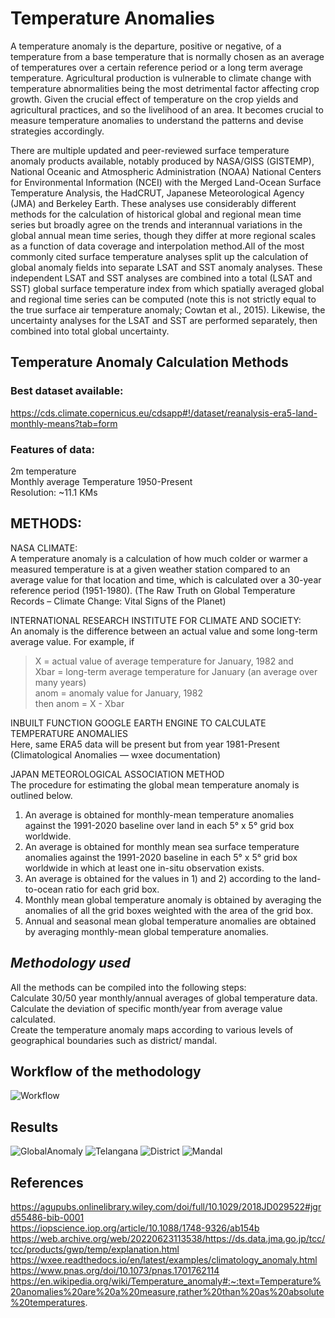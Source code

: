 # Temperature Anomalies 

A temperature anomaly is the departure, positive or negative, of a temperature from a base temperature that is normally chosen as an average of temperatures over a certain reference period or a long term average temperature. 
Agricultural production is vulnerable to climate change with temperature abnormalities being the most detrimental factor affecting crop growth. Given the crucial effect of temperature on the crop yields and agricultural practices, and so the livelihood of an area. It becomes crucial to measure temperature anomalies to understand the patterns and devise strategies accordingly. 

There are multiple updated and peer-reviewed surface temperature anomaly products available, notably produced by NASA/GISS (GISTEMP), National Oceanic and Atmospheric Administration (NOAA) National Centers for Environmental Information (NCEI) with the Merged Land-Ocean Surface Temperature Analysis, the HadCRUT, Japanese Meteorological Agency (JMA) and Berkeley Earth.
These analyses use considerably different methods for the calculation of historical global and regional mean time series but broadly agree on the trends and interannual variations in the global annual mean time series, though they differ at more regional scales as a function of data coverage and interpolation method.All of the most commonly cited surface temperature analyses split up the calculation of global anomaly fields into separate LSAT and SST anomaly analyses. These independent LSAT and SST analyses are combined into a total (LSAT and SST) global surface temperature index from which spatially averaged global and regional time series can be computed (note this is not strictly equal to the true surface air temperature anomaly; Cowtan et al., 2015). Likewise, the uncertainty analyses for the LSAT and SST are performed separately, then combined into total global uncertainty.


## Temperature Anomaly Calculation Methods
	
### Best dataset available:
https://cds.climate.copernicus.eu/cdsapp#!/dataset/reanalysis-era5-land-monthly-means?tab=form

### Features of data: 
2m temperature <br>
Monthly average Temperature 1950-Present <br>
Resolution: ~11.1 KMs

## METHODS: <br>

NASA CLIMATE: <br>
A temperature anomaly is a calculation of how much colder or warmer a measured temperature is at a given weather station compared to an average value for that location and time, which is calculated over a 30-year reference period (1951-1980).
(The Raw Truth on Global Temperature Records – Climate Change: Vital Signs of the Planet)

INTERNATIONAL RESEARCH INSTITUTE FOR  CLIMATE AND SOCIETY: <br>
An anomaly is the difference between an actual value and some long-term average value.
For example, if

>X = actual value of average temperature for January, 1982 and <br>
>Xbar = long-term average temperature for January (an average over many years) <br>
>anom = anomaly value for January, 1982 <br>
>then anom = X - Xbar <br>

INBUILT FUNCTION GOOGLE EARTH ENGINE TO CALCULATE TEMPERATURE ANOMALIES <br> 
Here, same ERA5 data will be present but from year 1981-Present
(Climatological Anomalies — wxee documentation)


JAPAN METEOROLOGICAL ASSOCIATION METHOD <br>
The procedure for estimating the global mean temperature anomaly is outlined below.
1) An average is obtained for monthly-mean temperature anomalies against the 1991-2020 baseline over land in each 5° x 5° grid box worldwide.
2) An average is obtained for monthly mean sea surface temperature anomalies against the 1991-2020 baseline in each 5° x 5° grid box worldwide in which at least one in-situ observation exists.
3) An average is obtained for the values in 1) and 2) according to the land-to-ocean ratio for each grid box.
4) Monthly mean global temperature anomaly is obtained by averaging the anomalies of all the grid boxes weighted with the area of the grid box.
5) Annual and seasonal mean global temperature anomalies are obtained by averaging monthly-mean global temperature anomalies.


## *Methodology used* <br>
All the methods can be compiled into the following steps: <br>
Calculate 30/50 year monthly/annual averages of global temperature data. <br>
Calculate the deviation of specific month/year from average value calculated. <br> 
Create the temperature anomaly maps according to various levels of geographical boundaries such as district/ mandal. <br>

## Workflow of the methodology
![Workflow](https://github.com/undpindia/dicra/blob/16cec008ed0e346c23a5d86ac7a1e7f4fc5e25ab/analytics/sandbox/notebooks/Temperature%20Anomalies/Results/Workflow.png)

## Results 

![GlobalAnomaly](https://github.com/undpindia/dicra/blob/c9b84f1081ef46b325351c09fd8472653b2d61ca/analytics/sandbox/notebooks/Temperature%20Anomalies/Results/MonthlyGlobalTempAnomalies.png)
![Telangana](https://github.com/undpindia/dicra/blob/c9b84f1081ef46b325351c09fd8472653b2d61ca/analytics/sandbox/notebooks/Temperature%20Anomalies/Results/TelTemperatureAnomalies.png)
![District](https://github.com/undpindia/dicra/blob/c9b84f1081ef46b325351c09fd8472653b2d61ca/analytics/sandbox/notebooks/Temperature%20Anomalies/Results/TelDistrictTemperatureAnomalies2021.png)
![Mandal](https://github.com/undpindia/dicra/blob/c9b84f1081ef46b325351c09fd8472653b2d61ca/analytics/sandbox/notebooks/Temperature%20Anomalies/Results/TelMandalTemperatureAnomalies2021.png)
## References 
https://agupubs.onlinelibrary.wiley.com/doi/full/10.1029/2018JD029522#jgrd55486-bib-0001 <br>
https://iopscience.iop.org/article/10.1088/1748-9326/ab154b <br>
https://web.archive.org/web/20220623113538/https://ds.data.jma.go.jp/tcc/tcc/products/gwp/temp/explanation.html <br>
https://wxee.readthedocs.io/en/latest/examples/climatology_anomaly.html <br>
https://www.pnas.org/doi/10.1073/pnas.1701762114 <br>
https://en.wikipedia.org/wiki/Temperature_anomaly#:~:text=Temperature%20anomalies%20are%20a%20measure,rather%20than%20as%20absolute%20temperatures.
